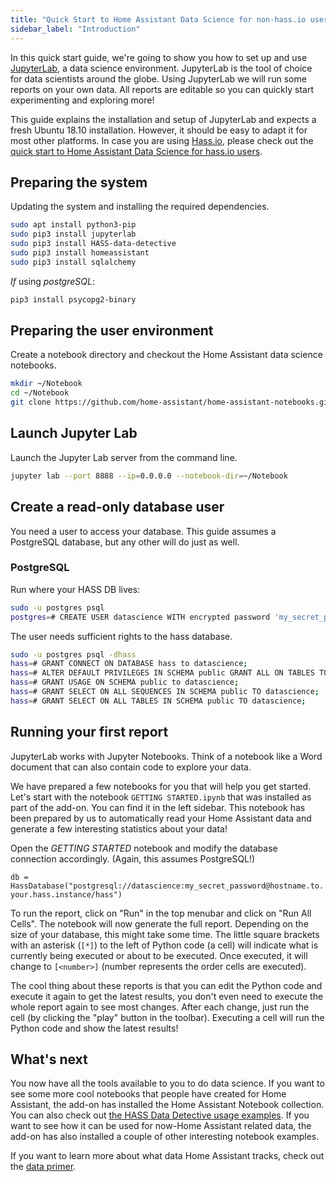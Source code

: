 ```yaml
---
title: "Quick Start to Home Assistant Data Science for non-hass.io users"
sidebar_label: "Introduction"
---
```


In this quick start guide, we're going to show you how to set up and use [JupyterLab](https://jupyterlab.readthedocs.io/en/stable/), a data science environment. JupyterLab is the tool of choice for data scientists around the globe. Using JupyterLab we will run some reports on your own data. All reports are editable so you can quickly start experimenting and exploring more!

This guide explains the installation and setup of JupyterLab and expects a fresh Ubuntu 18.10 installation. However, it should be easy to adapt it for most other platforms. In case you are using [Hass.io](https://www.home-assistant.io/getting-started/), please check out the [quick start to Home Assistant Data Science for hass.io users](https://data.home-assistant.io/docs/quick_start_index.html).

## Preparing the system

Updating the system and installing the required dependencies.

```bash
sudo apt install python3-pip
sudo pip3 install jupyterlab
sudo pip3 install HASS-data-detective
sudo pip3 install homeassistant
sudo pip3 install sqlalchemy
```

*If* using _postgreSQL_:

```bash
pip3 install psycopg2-binary
```

## Preparing the user environment

Create a notebook directory and checkout the Home Assistant data science notebooks.

```bash
mkdir ~/Notebook
cd ~/Notebook
git clone https://github.com/home-assistant/home-assistant-notebooks.git
```

## Launch Jupyter Lab

Launch the Jupyter Lab server from the command line.

```bash
jupyter lab --port 8888 --ip=0.0.0.0 --notebook-dir=~/Notebook
```

## Create a read-only database user

You need a user to access your database. This guide assumes a PostgreSQL database, but any other will do just as well.

### PostgreSQL

Run where your HASS DB lives:
```bash
sudo -u postgres psql
postgres=# CREATE USER datascience WITH encrypted password 'my_secret_password';
```

The user needs sufficient rights to the hass database.

```bash
sudo -u postgres psql -dhass
hass=# GRANT CONNECT ON DATABASE hass to datascience;
hass=# ALTER DEFAULT PRIVILEGES IN SCHEMA public GRANT ALL ON TABLES TO datascience;
hass=# GRANT USAGE ON SCHEMA public to datascience; 
hass=# GRANT SELECT ON ALL SEQUENCES IN SCHEMA public TO datascience;
hass=# GRANT SELECT ON ALL TABLES IN SCHEMA public TO datascience;
```

## Running your first report

JupyterLab works with Jupyter Notebooks. Think of a notebook like a Word document that can also contain code to explore your data.

We have prepared a few notebooks for you that will help you get started. Let's start with the notebook `GETTING STARTED.ipynb` that was installed as part of the add-on. You can find it in the left sidebar. This notebook has been prepared by us to automatically read your Home Assistant data and generate a few interesting statistics about your data!

Open the _GETTING STARTED_ notebook and modify the database connection accordingly. (Again, this assumes PostgreSQL!)

`db = HassDatabase("postgresql://datascience:my_secret_password@hostname.to.your.hass.instance/hass")`

To run the report, click on "Run" in the top menubar and click on "Run All Cells". The notebook will now generate the full report. Depending on the size of your database, this might take some time. The little square brackets with an asterisk (`[*]`) to the left of Python code (a cell) will indicate what is currently being executed or about to be executed. Once executed, it will change to `[<number>]` (number represents the order cells are executed).

The cool thing about these reports is that you can edit the Python code and execute it again to get the latest results, you don't even need to execute the whole report again to see most changes. After each change, just run the cell (by clicking the "play" button in the toolbar). Executing a cell will run the Python code and show the latest results!

## What's next

You now have all the tools available to you to do data science. If you want to see some more cool notebooks that people have created for Home Assistant, the add-on has installed the Home Assistant Notebook collection. You can also check out [the HASS Data Detective usage examples](https://github.com/robmarkcole/HASS-data-detective#simple-query). If you want to see how it can be used for now-Home Assistant related data, the add-on has also installed a couple of other interesting notebook examples.

If you want to learn more about what data Home Assistant tracks, check out the [data primer](data_index.md).

